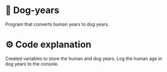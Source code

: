 # 🐶 Dog-years
Program that converts human years to dog years.

# ⚙️ Code explanation

Created variables to store the human and dog years. Log the human age in dog years to the console.

